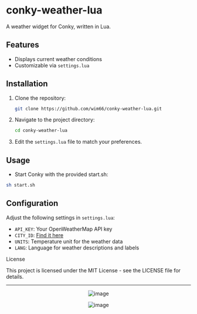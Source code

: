 # conky-weather-lua

A weather widget for Conky, written in Lua.

## Features

- Displays current weather conditions
- Customizable via `settings.lua`

## Installation

1. Clone the repository:
   ```bash
   git clone https://github.com/wim66/conky-weather-lua.git
   ```

2. Navigate to the project directory:
   ```bash
   cd conky-weather-lua
   ```

3. Edit the `settings.lua` file to match your preferences.

## Usage

-   Start Conky with the provided start.sh:
```bash
sh start.sh
```

## Configuration

Adjust the following settings in `settings.lua`:

- `API_KEY`: Your OpenWeatherMap API key
- `CITY_ID`: [Find it here](https://openweathermap.org/.)
- `UNITS`: Temperature unit for the weather data
- `LANG`: Language for weather descriptions and labels

License

This project is licensed under the MIT License - see the LICENSE file for details.

---

<p align="center"> <img src="https://github.com/wim66/conky-weather-lua/blob/main/previews/preview1.png" alt="image"></p>

<p align="center"> <img src="https://github.com/wim66/conky-weather-lua/blob/main/Change-settings.png" alt="image"></p>


